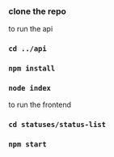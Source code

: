 ### clone the repo

to run the api
### `cd ../api`
### `npm install`
### `node index`


to run the frontend
### `cd statuses/status-list` 
### `npm start`



